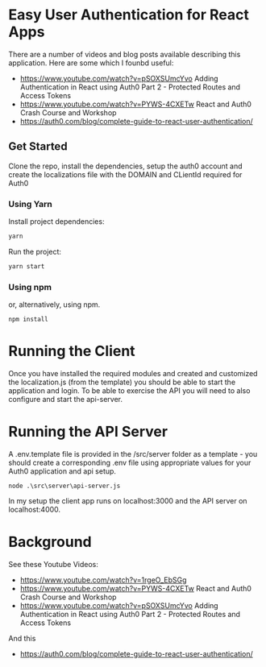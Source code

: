 # Easy User Authentication for React Apps

There are a number of videos and blog posts available describing this application.  Here are some which I founbd useful:

* https://www.youtube.com/watch?v=pSOXSUmcYvo Adding Authentication in React using Auth0 Part 2 - Protected Routes and Access Tokens
* https://www.youtube.com/watch?v=PYWS-4CXETw React and Auth0 Crash Course and Workshop
* https://auth0.com/blog/complete-guide-to-react-user-authentication/


## Get Started

Clone the repo, install the dependencies, setup the auth0 account and
create the localizations file with the DOMAIN and CLientId required
for Auth0


### Using Yarn

Install project dependencies:

```bash
yarn
```

Run the project:

```bash
yarn start
```

### Using npm

or, alternatively, using npm.

```
npm install
```

# Running the Client

Once you have installed the required modules and created and customized the localization.js (from the template) you should be able to start the application and login.  To be able to exercise the API you will need to also configure and start the api-server.

# Running the API Server

A .env.template file is provided in the /src/server folder as a template - you should create a corresponding .env file using appropriate values for your Auth0 application and api setup.


```
node .\src\server\api-server.js
```

In my setup the client app runs on localhost:3000 and the API server on localhost:4000.


# Background

See these Youtube Videos:

* https://www.youtube.com/watch?v=1rgeO_EbSGg
* https://www.youtube.com/watch?v=PYWS-4CXETw React and Auth0 Crash Course and Workshop
* https://www.youtube.com/watch?v=pSOXSUmcYvo Adding Authentication in React using Auth0 Part 2 - Protected Routes and Access Tokens
 
 And this 
 * https://auth0.com/blog/complete-guide-to-react-user-authentication/

